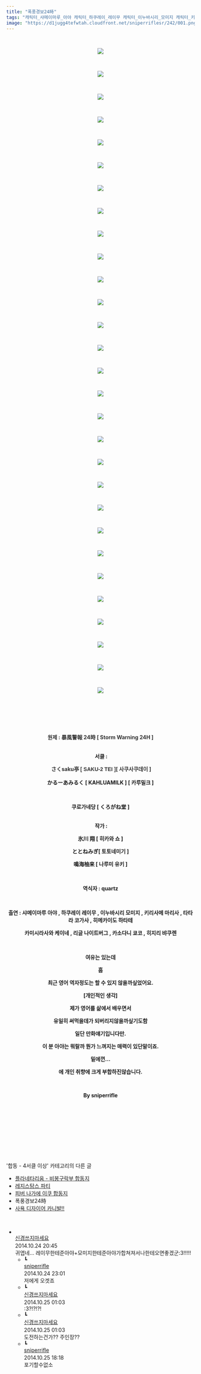 ```yaml
---
title: "폭풍경보24時"
tags: "캐릭터_샤메이마루_아야 캐릭터_하쿠레이_레이무 캐릭터_이누바시리_모미지 캐릭터_키리사메_마리사 캐릭터_타타라_코가사 캐릭터_히메카이도_하타테 캐릭터_카미시라사와_케이네 캐릭터_리글_나이트버그 캐릭터_카소다니_쿄코 캐릭터_히지리_뱌쿠렌 합동_4서클_이상"
image: "https://d1jugg4tefwtah.cloudfront.net/sniperriflesr/242/001.png"
---
```

<div class="article">
<p style="TEXT-ALIGN: center"> </p>
<p style="TEXT-ALIGN: center"><img src="{{ site.imgserver11 }}/sniperriflesr/242/001.png"/></p>
<p style="TEXT-ALIGN: center"> </p>
<p style="TEXT-ALIGN: center"><img src="{{ site.imgserver11 }}/sniperriflesr/242/002.png"/></p>
<p style="TEXT-ALIGN: center"> </p>
<p style="TEXT-ALIGN: center"><img src="{{ site.imgserver11 }}/sniperriflesr/242/003.png"/></p>
<p style="TEXT-ALIGN: center"> </p>
<p style="TEXT-ALIGN: center"><img src="{{ site.imgserver11 }}/sniperriflesr/242/004.png"/></p>
<p style="TEXT-ALIGN: center"> </p>
<p style="TEXT-ALIGN: center"><img src="{{ site.imgserver11 }}/sniperriflesr/242/005.png"/></p>
<p style="TEXT-ALIGN: center"> </p>
<p style="TEXT-ALIGN: center"><img src="{{ site.imgserver11 }}/sniperriflesr/242/006.png"/></p>
<p style="TEXT-ALIGN: center"> </p>
<p style="TEXT-ALIGN: center"><img src="{{ site.imgserver11 }}/sniperriflesr/242/007.png"/></p>
<p style="TEXT-ALIGN: center"> </p>
<p style="TEXT-ALIGN: center"><img src="{{ site.imgserver11 }}/sniperriflesr/242/008.png"/></p>
<p style="TEXT-ALIGN: center"> </p>
<p style="TEXT-ALIGN: center"><img src="{{ site.imgserver11 }}/sniperriflesr/242/009.png"/></p>
<p style="TEXT-ALIGN: center"> </p>
<p style="TEXT-ALIGN: center"><img src="{{ site.imgserver11 }}/sniperriflesr/242/010.png"/></p>
<p style="TEXT-ALIGN: center"> </p>
<p style="TEXT-ALIGN: center"><img src="{{ site.imgserver11 }}/sniperriflesr/242/011.png"/></p>
<p style="TEXT-ALIGN: center"> </p>
<p style="TEXT-ALIGN: center"><img src="{{ site.imgserver11 }}/sniperriflesr/242/012.png"/></p>
<p style="TEXT-ALIGN: center"> </p>
<p style="TEXT-ALIGN: center"><img src="{{ site.imgserver11 }}/sniperriflesr/242/013.png"/></p>
<p style="TEXT-ALIGN: center"> </p>
<p style="TEXT-ALIGN: center"><img src="{{ site.imgserver11 }}/sniperriflesr/242/014.png"/></p>
<p style="TEXT-ALIGN: center"> </p>
<p style="TEXT-ALIGN: center"><img src="{{ site.imgserver11 }}/sniperriflesr/242/015.png"/></p>
<p style="TEXT-ALIGN: center"> </p>
<p style="TEXT-ALIGN: center"><img src="{{ site.imgserver11 }}/sniperriflesr/242/016.png"/></p>
<p style="TEXT-ALIGN: center"> </p>
<p style="TEXT-ALIGN: center"><img src="{{ site.imgserver11 }}/sniperriflesr/242/017.png"/></p>
<p style="TEXT-ALIGN: center"> </p>
<p style="TEXT-ALIGN: center"><img src="{{ site.imgserver11 }}/sniperriflesr/242/018.png"/></p>
<p style="TEXT-ALIGN: center"> </p>
<p style="TEXT-ALIGN: center"><img src="{{ site.imgserver11 }}/sniperriflesr/242/019.png"/></p>
<p style="TEXT-ALIGN: center"> </p>
<p style="TEXT-ALIGN: center"><img src="{{ site.imgserver11 }}/sniperriflesr/242/020.png"/></p>
<p style="TEXT-ALIGN: center"> </p>
<p style="TEXT-ALIGN: center"><img src="{{ site.imgserver11 }}/sniperriflesr/242/021.png"/></p>
<p style="TEXT-ALIGN: center"> </p>
<p style="TEXT-ALIGN: center"><img src="{{ site.imgserver11 }}/sniperriflesr/242/022.png"/></p>
<p style="TEXT-ALIGN: center"> </p>
<p style="TEXT-ALIGN: center"><img src="{{ site.imgserver11 }}/sniperriflesr/242/023.png"/></p>
<p style="TEXT-ALIGN: center"> </p>
<p style="TEXT-ALIGN: center"><img src="{{ site.imgserver11 }}/sniperriflesr/242/024.png"/></p>
<p style="TEXT-ALIGN: center"> </p>
<p style="TEXT-ALIGN: center"><img src="{{ site.imgserver11 }}/sniperriflesr/242/025.png"/></p>
<p style="TEXT-ALIGN: center"> </p>
<p style="TEXT-ALIGN: center"><img src="{{ site.imgserver11 }}/sniperriflesr/242/026.png"/></p>
<p style="TEXT-ALIGN: center"> </p>
<p style="TEXT-ALIGN: center"><img src="{{ site.imgserver11 }}/sniperriflesr/242/027.png"/></p>
<p style="TEXT-ALIGN: center"> </p>
<p style="TEXT-ALIGN: center"><img src="{{ site.imgserver11 }}/sniperriflesr/242/028.png"/></p>
<p style="TEXT-ALIGN: center"> </p>
<p style="TEXT-ALIGN: center"><img src="{{ site.imgserver11 }}/sniperriflesr/242/029.png"/></p>
<p style="TEXT-ALIGN: center"> </p>
<p style="TEXT-ALIGN: center"> </p>
<p style="TEXT-ALIGN: center"><strong></strong> </p>
<p style="TEXT-ALIGN: center"><strong><font color="#333333">원제 : 暴風警報 24時 [ Storm Warning 24H ]</font></strong></p>
<p style="TEXT-ALIGN: center"><strong><br/> </strong><strong>서클 :</strong></p>
<p style="TEXT-ALIGN: center"><strong> <font color="#333333">さくsaku亭 </font></strong><strong style="font-family: 돋움, dotum, verdana, sans-serif; line-height: 19.2000007629395px;"><font color="#333333">[ SAKU-2 TEI ]</font></strong><strong><font color="#333333">[ 사쿠사쿠데이 ]</font></strong></p>
<p style="TEXT-ALIGN: center">
</p>
<p style="TEXT-ALIGN: center"><strong>かるーあみるく [ KAHLUAMILK ] [ 카루밀크 ]</strong></p>
<p style="TEXT-ALIGN: center"> </p>
<p style="TEXT-ALIGN: center"><strong>쿠로가네당 [ くろがね堂 ]</strong></p>
<p style="TEXT-ALIGN: center"><strong><br/></strong><strong> </strong><strong>작가 : </strong></p>
<p style="TEXT-ALIGN: center"><strong>氷川 翔 [ 히카와 쇼 ]</strong></p>
<p style="TEXT-ALIGN: center"><strong>ととねみぎ[ 토토네미기 ]</strong></p>
<p style="TEXT-ALIGN: center"><strong>鳴海柚来 [ 나루미 유키 ]</strong></p>
<p style="TEXT-ALIGN: center"><strong> </strong></p>
<p style="TEXT-ALIGN: center"><strong>역식자 : quartz</strong></p>
<p style="TEXT-ALIGN: center"> </p>
<p style="TEXT-ALIGN: center"><strong>출연 : 샤메이마루 아야 , 하쿠레이 레이무 , 이누바시리 모미지 , 키리사메 마리사 , 타타라 코가사 , 히메카이도 하타테</strong></p>
<p style="TEXT-ALIGN: center"><strong>카미시라사와 케이네 , 리글 나이트버그 , 카소다니 쿄코 , 히지리 뱌쿠렌 </strong></p>
<p style="TEXT-ALIGN: center"><strong></strong> </p>
<p style="TEXT-ALIGN: center"><strong>여유는 있는데</strong></p>
<p style="TEXT-ALIGN: center"><strong>흠</strong></p>
<p style="TEXT-ALIGN: center"><strong>최근 영어 역자정도는 할 수 있지 않을까싶었어요.</strong></p>
<p style="TEXT-ALIGN: center"><strong>[개인적인 생각]</strong></p>
<p style="TEXT-ALIGN: center"><strong>제가 영어를 삶에서 배우면서</strong></p>
<p style="TEXT-ALIGN: center"><strong>유일히 써먹을데가 되버리지않을까싶기도함</strong></p>
<p style="TEXT-ALIGN: center"><strong>일단 만화얘기입니다만.</strong></p>
<p style="TEXT-ALIGN: center"><strong>이 분 아야는 뭐랄까 뭔가 느껴지는 매력이 있단말이죠.</strong></p>
<p style="TEXT-ALIGN: center"><strong>밑에껀...</strong></p>
<p style="TEXT-ALIGN: center"><strong>에 개인 취향에 크게 부합하진않습니다.</strong></p>
<p style="TEXT-ALIGN: center"><strong></strong> </p>
<p style="TEXT-ALIGN: center"><strong>By sniperrifle</strong></p>
<p style="TEXT-ALIGN: center"><strong></strong> </p>
<p style="TEXT-ALIGN: center"><strong></strong> </p>
<p style="TEXT-ALIGN: center"> </p>
<p style="TEXT-ALIGN: center"> </p>
</div><br/>
<div class="another">
<p>'합동 - 4서클 이상' 카테고리의 다른 글</p>
<ul>
<li><a href="/sniperriflesr_1054">플라네타리움 - 비봉구락부 합동지</a></li>
<li><a href="/sniperriflesr_790">레지스탕스 파티</a></li>
<li><a href="/sniperriflesr_345">피버 나가에 이쿠 합동지</a></li>
<li>폭풍경보24時</li>
<li><a href="/sniperriflesr_89">사욕 디자이어 카니발!!</a></li>
</ul>
</div><br/>
<div class="comment" id="commentListBlock_242" style="display:block"><ul><li class="firstCmt"><div class="opinionListMenu">
<div class="icon"><img alt="" class="myicon" src="http://i1.daumcdn.net/pimg/blog/p_img/mycon/basic_2.gif"/></div>
<div class="fl">
<a class="bold" href="http://blog.daum.net/ghcjf1001" target="_blank">신경쓰지마세요 </a>
<div style="width: 1px; height: 1px; overflow: hidden; visibility: hidden; border:1px solid red">
<span id="uname271" style="display:none;">신경쓰지마세요</span>
<span id="pwd271" style="display:none;"></span>
<span id="emailblog271" name="http://blog.daum.net/ghcjf1001" style="display:none;"></span>
<span id="open271" style="display:none">Y</span>
</div>
</div>
<div class="sDateTime">2014.10.24 20:45</div>
</div>
<div class="cont" id="Text271">귀엽네... 레이무한테준아야+모미지한테준아야가합쳐져서나한테오면좋겠군:3!!!!!</div>
<div class="contReArea" id="inWrite271" style="display:none;"></div>
<ul><li class="secondCmt"><div class="opinionListMenuRe" id="parent_271">
<div class="reIcon">┗</div>
<div class="icon"><img alt="" class="myicon" src="http://cfile217.uf.daum.net/M21x21/23254B425446251B1045FF"/></div>
<div class="fl">
<a class="bold" href="http://blog.daum.net/sniperriflesr" target="_blank">sniperrifle </a>
<div style="width: 1px; height: 1px; overflow: hidden; visibility: hidden; border:1px solid red">
<span id="uname272" style="display:none;">sniperrifle</span>
<span id="pwd272" style="display:none;"></span>
<span id="emailblog272" name="http://blog.daum.net/sniperriflesr" style="display:none;"></span>
<span id="open272" style="display:none">Y</span>
</div>
</div>
<div class="sDateTime">2014.10.24 23:01</div>
</div>
<div class="contRe" id="Text272">저에게 오겟죠</div>
<div class="contReReArea" id="inWrite272" style="display:none;"></div>
</li><li class="secondCmt"><div class="opinionListMenuRe" id="parent_271">
<div class="reIcon">┗</div>
<div class="icon"><img alt="" class="myicon" src="http://i1.daumcdn.net/pimg/blog/p_img/mycon/basic_2.gif"/></div>
<div class="fl">
<a class="bold" href="http://blog.daum.net/ghcjf1001" target="_blank">신경쓰지마세요 </a>
<div style="width: 1px; height: 1px; overflow: hidden; visibility: hidden; border:1px solid red">
<span id="uname275" style="display:none;">신경쓰지마세요</span>
<span id="pwd275" style="display:none;"></span>
<span id="emailblog275" name="http://blog.daum.net/ghcjf1001" style="display:none;"></span>
<span id="open275" style="display:none">Y</span>
</div>
</div>
<div class="sDateTime">2014.10.25 01:03</div>
</div>
<div class="contRe" id="Text275">:3?!?!?!</div>
<div class="contReReArea" id="inWrite275" style="display:none;"></div>
</li><li class="secondCmt"><div class="opinionListMenuRe" id="parent_271">
<div class="reIcon">┗</div>
<div class="icon"><img alt="" class="myicon" src="http://i1.daumcdn.net/pimg/blog/p_img/mycon/basic_2.gif"/></div>
<div class="fl">
<a class="bold" href="http://blog.daum.net/ghcjf1001" target="_blank">신경쓰지마세요 </a>
<div style="width: 1px; height: 1px; overflow: hidden; visibility: hidden; border:1px solid red">
<span id="uname276" style="display:none;">신경쓰지마세요</span>
<span id="pwd276" style="display:none;"></span>
<span id="emailblog276" name="http://blog.daum.net/ghcjf1001" style="display:none;"></span>
<span id="open276" style="display:none">Y</span>
</div>
</div>
<div class="sDateTime">2014.10.25 01:03</div>
</div>
<div class="contRe" id="Text276">도전하는건가?? 주인장??</div>
<div class="contReReArea" id="inWrite276" style="display:none;"></div>
</li><li class="secondCmt"><div class="opinionListMenuRe" id="parent_271">
<div class="reIcon">┗</div>
<div class="icon"><img alt="" class="myicon" src="http://cfile217.uf.daum.net/M21x21/23254B425446251B1045FF"/></div>
<div class="fl">
<a class="bold" href="http://blog.daum.net/sniperriflesr" target="_blank">sniperrifle </a>
<div style="width: 1px; height: 1px; overflow: hidden; visibility: hidden; border:1px solid red">
<span id="uname278" style="display:none;">sniperrifle</span>
<span id="pwd278" style="display:none;"></span>
<span id="emailblog278" name="http://blog.daum.net/sniperriflesr" style="display:none;"></span>
<span id="open278" style="display:none">Y</span>
</div>
</div>
<div class="sDateTime">2014.10.25 18:18</div>
</div>
<div class="contRe" id="Text278">포기할수없소</div>
<div class="contReReArea" id="inWrite278" style="display:none;"></div>
</li></ul></li></ul>
</div><br/>
<br/>
<p id="refer"></p>
<br/>
